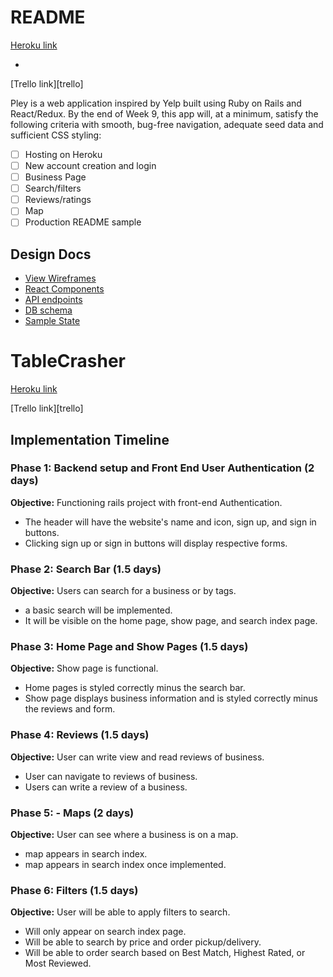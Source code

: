 # README

[Heroku link][heroku]
* [heroku]: https://pley-application.herokuapp.com/#/

[Trello link][trello]

Pley is a web application inspired by Yelp built using Ruby on Rails and React/Redux. By the end of Week 9, this app will, at a minimum, satisfy the following criteria with smooth, bug-free navigation, adequate seed data and sufficient CSS styling:

- [ ] Hosting on Heroku
- [ ] New account creation and login
- [ ] Business Page
- [ ] Search/filters
- [ ] Reviews/ratings
- [ ] Map
- [ ] Production README sample

 ## Design Docs
* [View Wireframes][wireframes]
* [React Components][components]
* [API endpoints][api-endpoints]
* [DB schema][schema]
* [Sample State][sample-state]

[wireframes]: ../docs/wireframes
[components]: ../docs/component-hierarchy.md
[sample-state]: ../docs/sample-state.md
[api-endpoints]: ../docs/api-endpoints.md
[schema]: ../docs/schema.md

# TableCrasher

[Heroku link][heroku]

[Trello link][trello]

## Implementation Timeline

### Phase 1: Backend setup and Front End User Authentication (2 days)
**Objective:** Functioning rails project with front-end Authentication.
* The header will have the website's name and icon, sign up, and sign in
buttons.
* Clicking sign up or sign in buttons will display respective forms.

### Phase 2: Search Bar (1.5 days)

**Objective:** Users can search for a business or by tags.
* a basic search will be implemented.
* It will be visible on the home page, show page, and search index page.

### Phase 3: Home Page and Show Pages (1.5 days)

**Objective:** Show page is functional.
* Home pages is styled correctly minus the search bar.
* Show page displays business information and is styled correctly minus the reviews and form.

### Phase 4: Reviews (1.5 days)

**Objective:** User can write view and read reviews of business.
* User can navigate to reviews of business.
* Users can write a review of a business.

### Phase 5: - Maps (2 days)

**Objective:** User can see where a business is on a map.
* map appears in search index.
* map appears in search index once implemented.

### Phase 6: Filters (1.5 days)

**Objective:** User will be able to apply filters to search.
* Will only appear on search index page.
* Will be able to search by price and order pickup/delivery.
* Will be able to order search based on Best Match, Highest Rated, or Most Reviewed.
